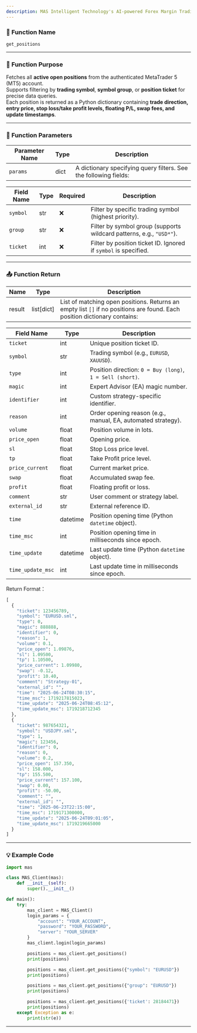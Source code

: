 ```yaml
---
description: MAS Intelligent Technology's AI-powered Forex Margin Trading Platform with full MetaTrader MT5 broker integration allows investors to generate automated trading strategies simply by entering text. Supports instant backtesting,real-time data synchronization,and seamless multi-broker switching. No coding experience required to easily launch AI automated trading,optimize strategies,and reduce market risk. Designed for both individual traders and financial institutions with standardized MetaTrader MT5-compatible APIs,automated backtesting,and quantitative strategy optimization to help enterprises deploy stable and efficient trading solutions quickly.
---
```


### 🧩 Function Name

`get_positions`

---

### 🎯 Function Purpose

Fetches all **active open positions** from the authenticated MetaTrader 5 (MT5) account.  
Supports filtering by **trading symbol**, **symbol group**, or **position ticket** for precise data queries.  
Each position is returned as a Python dictionary containing **trade direction, entry price, stop loss/take profit levels, floating P/L, swap fees, and update timestamps**.

---

### 🔧 Function Parameters

| Parameter Name | Type | Description |
|----------------|------|-------------|
| `params`       | dict | A dictionary specifying query filters. See the following fields: |

| Field Name | Type | Required | Description |
|------------|------|----------|-------------|
| `symbol`   | str  | ❌       | Filter by specific trading symbol (highest priority). |
| `group`    | str  | ❌       | Filter by symbol group (supports wildcard patterns, e.g., `"USD*"`). |
| `ticket`   | int  | ❌       | Filter by position ticket ID. Ignored if `symbol` is specified. |

---

### 📤 Function Return

| Name   | Type       | Description |
|--------|------------|-------------|
| result | list[dict] | List of matching open positions. Returns an empty list `[]` if no positions are found. Each position dictionary contains: |

| Field Name        | Type     | Description |
|-------------------|----------|-------------|
| `ticket`          | int      | Unique position ticket ID. |
| `symbol`          | str      | Trading symbol (e.g., `EURUSD`, `XAUUSD`). |
| `type`            | int      | Position direction: `0 = Buy (long)`, `1 = Sell (short)`. |
| `magic`           | int      | Expert Advisor (EA) magic number. |
| `identifier`      | int      | Custom strategy-specific identifier. |
| `reason`          | int      | Order opening reason (e.g., manual, EA, automated strategy). |
| `volume`          | float    | Position volume in lots. |
| `price_open`      | float    | Opening price. |
| `sl`              | float    | Stop Loss price level. |
| `tp`              | float    | Take Profit price level. |
| `price_current`   | float    | Current market price. |
| `swap`            | float    | Accumulated swap fee. |
| `profit`          | float    | Floating profit or loss. |
| `comment`         | str      | User comment or strategy label. |
| `external_id`     | str      | External reference ID. |
| `time`            | datetime | Position opening time (Python `datetime` object). |
| `time_msc`        | int      | Position opening time in milliseconds since epoch. |
| `time_update`     | datetime | Last update time (Python `datetime` object). |
| `time_update_msc` | int      | Last update time in milliseconds since epoch. |

Return Format：
```python
[
  {
    "ticket": 123456789,
    "symbol": "EURUSD.sml",
    "type": 0,
    "magic": 888888,
    "identifier": 0,
    "reason": 1,
    "volume": 0.1,
    "price_open": 1.09876,
    "sl": 1.09500,
    "tp": 1.10500,
    "price_current": 1.09980,
    "swap": -0.12,
    "profit": 10.40,
    "comment": "Strategy-01",
    "external_id": "",
    "time": "2025-06-24T08:30:15",
    "time_msc": 1719217815023,
    "time_update": "2025-06-24T08:45:12",
    "time_update_msc": 1719218712345
  },
  {
    "ticket": 987654321,
    "symbol": "USDJPY.sml",
    "type": 1,
    "magic": 123456,
    "identifier": 0,
    "reason": 0,
    "volume": 0.2,
    "price_open": 157.350,
    "sl": 158.000,
    "tp": 155.500,
    "price_current": 157.100,
    "swap": 0.00,
    "profit": -50.00,
    "comment": "",
    "external_id": "",
    "time": "2025-06-23T22:15:00",
    "time_msc": 1719171300000,
    "time_update": "2025-06-24T09:01:05",
    "time_update_msc": 1719219665000
  }
]

```

---

### 💡 Example Code

```python
import mas

class MAS_Client(mas):
    def __init__(self):
        super().__init__()

def main():
    try:
        mas_client = MAS_Client()
        login_params = {
            "account": "YOUR_ACCOUNT",
            "password": "YOUR_PASSWORD",
            "server": "YOUR_SERVER"
        }
        mas_client.login(login_params)

        positions = mas_client.get_positions()
        print(positions)

        positions = mas_client.get_positions({"symbol": "EURUSD"})
        print(positions)

        positions = mas_client.get_positions({"group": "EURUSD"})
        print(positions)

        positions = mas_client.get_positions({'ticket': 28184471})
        print(positions)
    except Exception as e:
        print(str(e))
```
---
